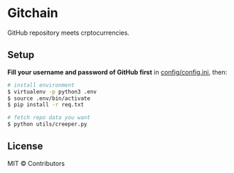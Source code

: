 # Gitchain

GitHub repository meets crptocurrencies.

## Setup

**Fill your username and password of GitHub first** in [config/config.ini](config/config.ini), then:

```bash
# install environment
$ virtualenv -p python3 .env
$ source .env/bin/activate
$ pip install -r req.txt

# fetch repo data you want
$ python utils/creeper.py
```

## License

MIT &copy; Contributors